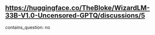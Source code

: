 ## https://huggingface.co/TheBloke/WizardLM-33B-V1.0-Uncensored-GPTQ/discussions/5

contains_question: no